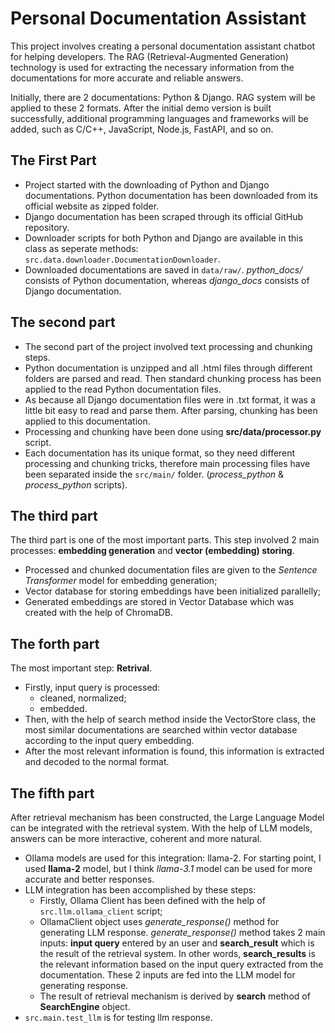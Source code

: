 # Personal Documentation Assistant 
This project involves creating a personal documentation assistant chatbot for helping developers. The RAG (Retrieval-Augmented Generation) technology is used for extracting the necessary information from the documentations for more accurate and reliable answers. 

Initially, there are 2 documentations: Python & Django. RAG system will be applied to these 2 formats. After the initial demo version is built successfully, additional programming languages and frameworks will be added, such as C/C++, JavaScript, Node.js, FastAPI, and so on. 

## The First Part
* Project started with the downloading of Python and Django documentations. Python documentation has been downloaded from its official website as zipped folder. 
* Django documentation has been scraped through its official GitHub repository. 
* Downloader scripts for both Python and Django are available in this class as seperate methods: `src.data.downloader.DocumentationDownloader`.
* Downloaded documentations are saved in `data/raw/`. *python_docs/* consists of Python documentation, whereas *django_docs* consists of Django documentation.

## The second part
* The second part of the project involved text processing and chunking steps. 
* Python documentation is unzipped and all .html files through different folders are parsed and read. Then standard chunking process has been applied to the read Python documentation files.
* As because all Django documentation files were in .txt format, it was a little bit easy to read and parse them. After parsing, chunking has been applied to this documentation. 
* Processing and chunking have been done using **src/data/processor.py** script. 
* Each documentation has its unique format, so they need different processing and chunking tricks, therefore main processing files have been separated inside the `src/main/` folder. (*process_python* & *process_python* scripts).

## The third part
The third part is one of the most important parts. This step involved 2 main processes: **embedding generation** and **vector (embedding) storing**. 
* Processed and chunked documentation files are given to the *Sentence Transformer* model for embedding generation;
* Vector database for storing embeddings have been initialized parallelly;
* Generated embeddings are stored in Vector Database which was created with the help of ChromaDB.

## The forth part
The most important step: **Retrival**.
* Firstly, input query is processed:
    * cleaned, normalized;
    * embedded. 
* Then, with the help of search method inside the VectorStore class, the most similar documentations are searched within vector database according to the input query embedding. 
* After the most relevant information is found, this information is extracted and decoded to the normal format. 

## The fifth part
After retrieval mechanism has been constructed, the Large Language Model can be integrated with the retrieval system. With the help of LLM models, answers can be more interactive, coherent and more natural. 
* Ollama models are used for this integration: llama-2. For starting point, I used **llama-2** model, but I think *llama-3.1* model can be used for more accurate and better responses.
* LLM integration has been accomplished by these steps:
    * Firstly, Ollama Client has been defined with the help of `src.llm.ollama_client` script;
    * OllamaClient object uses *generate_response()* method for generating LLM response.              *generate_response()* method takes 2 main inputs: **input query** entered by an user and **search_result** which is the result of the retrieval system. In other words, **search_results** is the relevant information based on the input query extracted from the documentation. These 2 inputs are fed into the LLM model for generating response.
    * The result of retrieval mechanism is derived by **search** method of **SearchEngine** object.
* `src.main.test_llm` is for testing llm response.